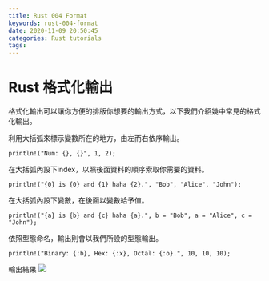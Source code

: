 ```yaml
---
title: Rust 004 Format
keywords: rust-004-format
date: 2020-11-09 20:50:45
categories: Rust tutorials
tags:
---
```

# Rust 格式化輸出

格式化輸出可以讓你方便的排版你想要的輸出方式，以下我們介紹幾中常見的格式化輸出。  

利用大括弧來標示變數所在的地方，由左而右依序輸出。
```rust=
println!("Num: {}, {}", 1, 2);
```
<!-- more -->
在大括弧內設下index，以照後面資料的順序索取你需要的資料。
```rust=
println!("{0} is {0} and {1} haha {2}.", "Bob", "Alice", "John");
```

在大括弧內設下變數，在後面以變數給予值。
```rust=
println!("{a} is {b} and {c} haha {a}.", b = "Bob", a = "Alice", c = "John");
```

依照型態命名，輸出則會以我們所設的型態輸出。
```rust=
println!("Binary: {:b}, Hex: {:x}, Octal: {:o}.", 10, 10, 10);
```

輸出結果
![](HgVZM4p.png)